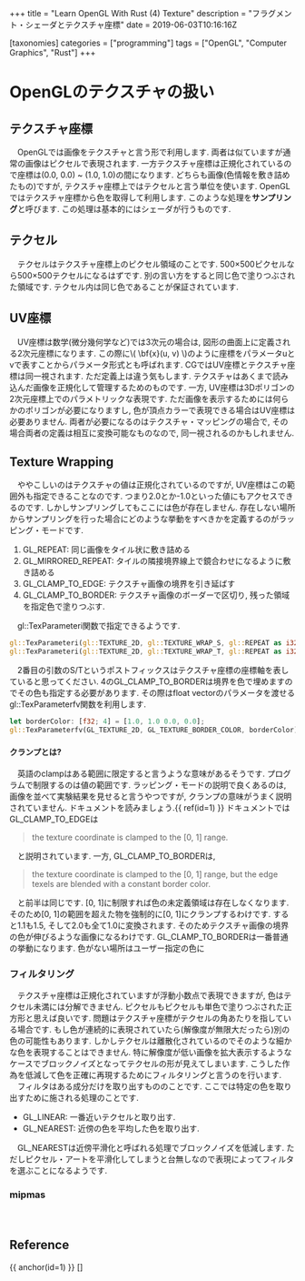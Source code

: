 +++
title = "Learn OpenGL With Rust (4) Texture"
description = "フラグメント・シェーダとテクスチャ座標"
date = 2019-06-03T10:16:16Z

[taxonomies]
categories = ["programming"]
tags = ["OpenGL", "Computer Graphics", "Rust"]
+++

# OpenGLのテクスチャの扱い

## テクスチャ座標

　OpenGLでは画像をテクスチャと言う形で利用します. 両者は似ていますが通常の画像はピクセルで表現されます. 一方テクスチャ座標は正規化されているので座標は(0.0, 0.0) ~ (1.0, 1.0)の間になります. どちらも画像(色情報を敷き詰めたもの)ですが, テクスチャ座標上ではテクセルと言う単位を使います. OpenGLではテクスチャ座標から色を取得して利用します. このような処理を**サンプリング**と呼びます. この処理は基本的にはシェーダが行うものです.

## テクセル

　テクセルはテクスチャ座標上のピクセル領域のことです. 500×500ピクセルなら500×500テクセルになるはずです. 別の言い方をすると同じ色で塗りつぶされた領域です. テクセル内は同じ色であることが保証されています.

## UV座標

　UV座標は数学(微分幾何学など)では3次元の場合は, 図形の曲面上に定義される2次元座標になります. この際に\\( \bf{x}(u, v) \\)のように座標をパラメータuとvで表すことからパラメータ形式とも呼ばれます. CGではUV座標とテクスチャ座標は同一視されます. ただ定義上は違う気もします. テクスチャはあくまで読み込んだ画像を正規化して管理するためのものです. 一方, UV座標は3Dポリゴンの2次元座標上でのパラメトリックな表現です. ただ画像を表示するためには何らかのポリゴンが必要になりますし, 色が頂点カラーで表現できる場合はUV座標は必要ありません. 両者が必要になるのはテクスチャ・マッピングの場合で, その場合両者の定義は相互に変換可能なものなので, 同一視されるのかもしれません.

## Texture Wrapping

　ややこしいのはテクスチャの値は正規化されているのですが, UV座標はこの範囲外も指定できることなのです. つまり2.0とか-1.0といった値にもアクセスできるのです. しかしサンプリングしてもここには色が存在しません. 存在しない場所からサンプリングを行った場合にどのような挙動をすべきかを定義するのがラッピング・モードです.

1. GL_REPEAT: 同じ画像をタイル状に敷き詰める
2. GL_MIRRORED_REPEAT: タイルの隣接境界線上で鏡合わせになるように敷き詰める
3. GL_CLAMP_TO_EDGE: テクスチャ画像の境界を引き延ばす
4. GL_CLAMP_TO_BORDER: テクスチャ画像のボーダーで区切り, 残った領域を指定色で塗りつぶす.

　gl::TexParameteri関数で指定できるようです.

```rust
gl::TexParameteri(gl::TEXTURE_2D, gl::TEXTURE_WRAP_S, gl::REPEAT as i32);
gl::TexParameteri(gl::TEXTURE_2D, gl::TEXTURE_WRAP_T, gl::REPEAT as i32);
```

　2番目の引数のS/Tというポストフィックスはテクスチャ座標の座標軸を表していると思ってください. 4のGL_CLAMP_TO_BORDERは境界を色で埋めますのでその色も指定する必要があります. その際はfloat vectorのパラメータを渡せるgl::TexParameterfv関数を利用します.

```rust
let borderColor: [f32; 4] = [1.0, 1.0 0.0, 0.0];
gl::TexParameterfv(GL_TEXTURE_2D, GL_TEXTURE_BORDER_COLOR, borderColor);
```

#### クランプとは?

　英語のclampはある範囲に限定すると言うような意味があるそうです. プログラムで制限するのは値の範囲です. ラッピング・モードの説明で良くあるのは, 画像を並べて実験結果を見せると言うやつですが, クランプの意味がうまく説明されていません. ドキュメントを読みましょう.{{ ref(id=1) }} ドキュメントではGL_CLAMP_TO_EDGEは

> the texture coordinate is clamped to the [0, 1] range.

　と説明されています. 一方, GL_CLAMP_TO_BORDERは, 

> the texture coordinate is clamped to the [0, 1] range, but the edge texels are blended with a constant border color.

　と前半は同じです. [0, 1]に制限すれば色の未定義領域は存在しなくなります. そのため[0, 1]の範囲を超えた物を強制的に[0, 1]にクランプするわけです. すると1.1も1.5, そして2.0も全て1.0に変換されます. そのためテクスチャ画像の境界の色が伸びるような画像になるわけです. GL_CLAMP_TO_BORDERは一番普通の挙動になります. 色がない場所はユーザー指定の色に

<!-- TODO: Blendingの意味を考える -->

### フィルタリング

　テクスチャ座標は正規化されていますが浮動小数点で表現できますが, 色はテクセル未満には分解できません. ピクセルもピクセルも単色で塗りつぶされた正方形と思えば良いです. 問題はテクスチャ座標がテクセルの角あたりを指している場合です. もし色が連続的に表現されていたら(解像度が無限大だったら)別の色の可能性もあります. しかしテクセルは離散化されているのでそのような細かな色を表現することはできません. 特に解像度が低い画像を拡大表示するようなケースでブロックノイズとなってテクセルの形が見えてしまいます. こうした作為を低減して色を正確に再現するためにフィルタリングと言うのを行います.
　フィルタはある成分だけを取り出すもののことです. ここでは特定の色を取り出すために施される処理のことです.

+ GL_LINEAR: 一番近いテクセルと取り出す.
+ GL_NEAREST: 近傍の色を平均した色を取り出す.

　GL_NEARESTは近傍平滑化と呼ばれる処理でブロックノイズを低減します. ただしピクセル・アートを平滑化してしまうと台無しなので表現によってフィルタを選ぶことになるようです.

### mipmas

　

## Reference
{{ anchor(id=1) }} []
